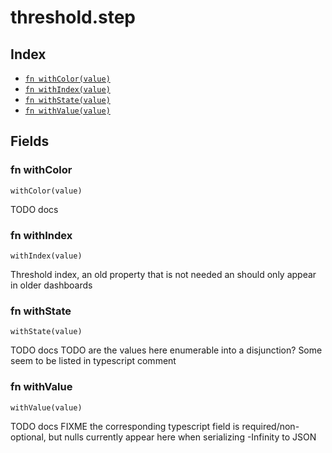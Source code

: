 # threshold.step



## Index

* [`fn withColor(value)`](#fn-withcolor)
* [`fn withIndex(value)`](#fn-withindex)
* [`fn withState(value)`](#fn-withstate)
* [`fn withValue(value)`](#fn-withvalue)

## Fields

### fn withColor

```jsonnet
withColor(value)
```

TODO docs

### fn withIndex

```jsonnet
withIndex(value)
```

Threshold index, an old property that is not needed an should only appear in older dashboards

### fn withState

```jsonnet
withState(value)
```

TODO docs
TODO are the values here enumerable into a disjunction?
Some seem to be listed in typescript comment

### fn withValue

```jsonnet
withValue(value)
```

TODO docs
FIXME the corresponding typescript field is required/non-optional, but nulls currently appear here when serializing -Infinity to JSON
